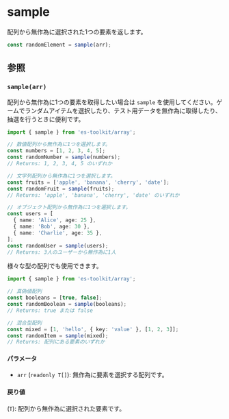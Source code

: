 # sample

配列から無作為に選択された1つの要素を返します。

```typescript
const randomElement = sample(arr);
```

## 参照

### `sample(arr)`

配列から無作為に1つの要素を取得したい場合は `sample` を使用してください。ゲームでランダムアイテムを選択したり、テスト用データを無作為に取得したり、抽選を行うときに便利です。

```typescript
import { sample } from 'es-toolkit/array';

// 数値配列から無作為に1つを選択します。
const numbers = [1, 2, 3, 4, 5];
const randomNumber = sample(numbers);
// Returns: 1, 2, 3, 4, 5 のいずれか

// 文字列配列から無作為に1つを選択します。
const fruits = ['apple', 'banana', 'cherry', 'date'];
const randomFruit = sample(fruits);
// Returns: 'apple', 'banana', 'cherry', 'date' のいずれか

// オブジェクト配列から無作為に1つを選択します。
const users = [
  { name: 'Alice', age: 25 },
  { name: 'Bob', age: 30 },
  { name: 'Charlie', age: 35 },
];
const randomUser = sample(users);
// Returns: 3人のユーザーから無作為に1人
```

様々な型の配列でも使用できます。

```typescript
import { sample } from 'es-toolkit/array';

// 真偽値配列
const booleans = [true, false];
const randomBoolean = sample(booleans);
// Returns: true または false

// 混合型配列
const mixed = [1, 'hello', { key: 'value' }, [1, 2, 3]];
const randomItem = sample(mixed);
// Returns: 配列にある要素のいずれか
```

#### パラメータ

- `arr` (`readonly T[]`): 無作為に要素を選択する配列です。

#### 戻り値

(`T`): 配列から無作為に選択された要素です。
